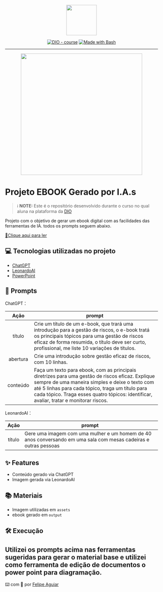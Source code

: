 <p align="center">
    <img width="100" src=".github/assets/banner.png">
</p>


<p align="center">
<a href="https://dio.me/"><img src="https://img.shields.io/badge/DIO-Course-28DA77?logo=youtube" alt="DIO - course"></a>
<a href="https://www.gnu.org/software/bash/" title="Go to Bash homepage"><img src="https://img.shields.io/badge/Prompt-Project-blue?logo=gnu-bash&amp;logoColor=white" alt="Made with Bash"></a></p>

-------


<p align="center">
<img 
    src="./assets/cover.png"
    width="400"  
/>
</p>

# Projeto EBOOK Gerado por I.A.s


 > ℹ️ **NOTE:** Este é o repositório desenvolvido durante o curso no qual aluna na plataforma da [DIO](https://dio.me)

Projeto com o objetivo de gerar um ebook digital com as facilidades das ferramentas de IA. todos os prompts
seguem abaixo.

<a href="https://github.com/Vania-design-2025/prompts-recipe-to-create-a-ebook/blob/main/output/Ebook_Gest%C3%A3o%20de%20Riscos%20-%20Uma%20Introdu%C3%A7%C3%A3o%20Completa%20e%20Objetiva.pdf" title="View PDF now"> 📕Clique aqui para ler</a>

## 💻 Tecnologias utilizadas no projeto

- [ChatGPT](https://chat.openai.com/) 
- [LeonardoAI](https://leonardo.ai/)
- [PowerPoint](https://www.microsoft.com/en/microsoft-365/powerpoint)

## 🧠 Prompts


ChatGPT：

|   Ação   | prompt                                                                                                                                                                                                                                                                         |
| :------: | ------------------------------------------------------------------------------------------------------------------------------------------------------------------------------------------------------------------------------------------------------------------------------ |
|  título  | Crie um título de um e-book, que trará uma introdução para a gestão de riscos, o e-book tratá os principais tópicos para uma gestão de riscos eficaz de forma resumida, o título deve ser curto, profissional, me liste 10 variações de títulos.                                                     |
| abertura | Crie uma introdução sobre gestão eficaz de riscos, com 10 linhas. |
| conteúdo | Faça um texto para ebook, com as principais diretrizes para uma gestão de riscos eficaz. Explique sempre de uma maneira simples e deixe o texto com até 5 linhas para cada tópico, traga um título para cada tópico. Traga esses quatro tópicos: identificar, avaliar, tratar e monitorar riscos. |


LeonardoAI：

|  Ação  | prompt                                                                                 |
| :----: | -------------------------------------------------------------------------------------- |
| título | Gere uma imagem com uma mulher e um homem de 40 anos conversando em uma sala com mesas cadeiras e outras pessoas |

## ✨ Features

- Conteúdo gerado via ChatGPT
- Imagem gerada via LeonardoAI

## 📚 Materiais

- Imagem utilizadas em `assets`
- ebook gerado em `output`

## 🛠️ Execução

Utilizei os prompts acima nas ferramentas sugeridas para gerar o material base e utilizei como ferramenta de edição de documentos o power point para diagramação.
---

⌨️ com 💜 por [Felipe Aguiar](https://github.com/felipeAguiarCode)
